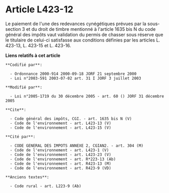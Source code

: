 # Article L423-12

Le paiement de l'une des redevances cynégétiques prévues par la sous-section 3 et du droit de timbre mentionné à l'article
1635 bis N du code général des impôts vaut validation du permis de chasser sous réserve que le titulaire de celui-ci
satisfasse aux conditions définies par les articles L. 423-13, L. 423-15 et L. 423-16.

**Liens relatifs à cet article**

	**Codifié par**:

	  - Ordonnance 2000-914 2000-09-18 JORF 21 septembre 2000
	  - Loi n°2003-591 2003-07-02 art. 31 I JORF 3 juillet 2003

	**Modifié par**:

	  - Loi n°2005-1719 du 30 décembre 2005 - art. 60 () JORF 31 décembre 2005

	**Cite**:

	  - Code général des impôts, CGI. - art. 1635 bis N (V)
	  - Code de l'environnement - art. L423-13 (V)
	  - Code de l'environnement - art. L423-15 (V)

	**Cité par**:

	  - CODE GENERAL DES IMPOTS ANNEXE 2, CGIAN2. - art. 304 (M)
	  - Code de l'environnement - art. L423-1 (V)
	  - Code de l'environnement - art. L423-23 (V)
	  - Code de l'environnement - art. R*223-13 (Ab)
	  - Code de l'environnement - art. R423-13 (M)
	  - Code de l'environnement - art. R423-9 (VD)

	**Anciens textes**:

	  - Code rural - art. L223-9 (Ab)
